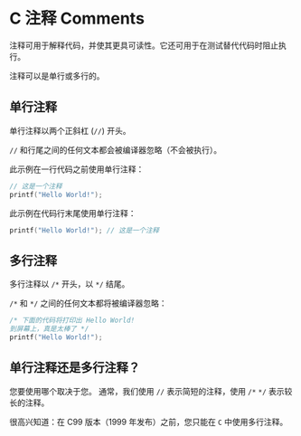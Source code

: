 C 注释 Comments
===

注释可用于解释代码，并使其更具可读性。它还可用于在测试替代代码时阻止执行。

注释可以是单行或多行的。

## 单行注释

单行注释以两个正斜杠 (`//`) 开头。

`//` 和行尾之间的任何文本都会被编译器忽略（不会被执行）。

此示例在一行代码之前使用单行注释：

```c
// 这是一个注释
printf("Hello World!");
```

此示例在代码行末尾使用单行注释：

```c
printf("Hello World!"); // 这是一个注释
```

## 多行注释

多行注释以 `/*` 开头，以 `*/` 结尾。

`/*` 和 `*/` 之间的任何文本都将被编译器忽略：


```c
/* 下面的代码将打印出 Hello World!
到屏幕上，真是太棒了 */
printf("Hello World!");
```

## 单行注释还是多行注释？

您要使用哪个取决于您。 通常，我们使用 `//` 表示简短的注释，使用 `/*` `*/` 表示较长的注释。

很高兴知道：在 C99 版本（1999 年发布）之前，您只能在 `C` 中使用多行注释。